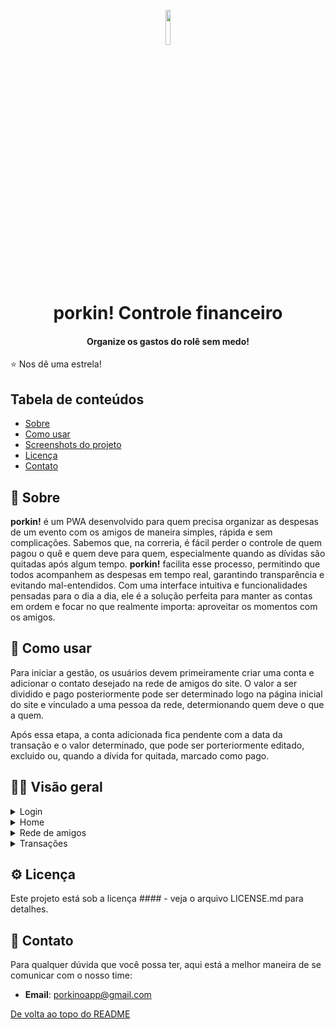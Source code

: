  
<h1 align="center">
  <br>
  <picture> 
  <source media="(prefers-color-scheme: dark)" srcset="misc/icon-light.webp" />
  <source media="(prefers-color-scheme: light)" srcset="misc/icon-dark.webp" />
  <img width="12%">
</picture> 
  <br>
  porkin! Controle financeiro
  <br>
</h1>

<h4 align="center">Organize os gastos do rolê sem medo! </h4>

⭐ Nos dê uma estrela!

## Tabela de conteúdos
- [Sobre](#-sobre)
- [Como usar](#-como-usar)
- [Screenshots do projeto](#-visão-geral)
- [Licença](#-licença)
- [Contato](#-contato)


## 🐷 Sobre

**porkin!** é um PWA desenvolvido para quem precisa organizar as despesas de um evento com os amigos de maneira simples, rápida e sem complicações. Sabemos que, na correria, é fácil perder o controle de quem pagou o quê e quem deve para quem, especialmente quando as dívidas são quitadas após algum tempo. **porkin!** facilita esse processo, permitindo que todos acompanhem as despesas em tempo real, garantindo transparência e evitando mal-entendidos. Com uma interface intuitiva e funcionalidades pensadas para o dia a dia, ele é a solução perfeita para manter as contas em ordem e focar no que realmente importa: aproveitar os momentos com os amigos.


## 📱 Como usar

Para iniciar a gestão, os usuários devem primeiramente criar uma conta e adicionar o contato desejado na rede de amigos do site. O valor a ser dividido e pago posteriormente pode ser determinado logo na página inicial do site e vinculado a uma pessoa da rede, determionando quem deve o que a quem.

Após essa etapa, a conta adicionada fica pendente com a data da transação e o valor determinado, que pode ser porteriormente editado, excluido ou, quando a dívida for quitada, marcado como pago.


## 🐽✨ Visão geral

<details>
<summary align="left">Login</summary>
<br>

  ![login](misc/projecto-login.png)
</details>

<details>
<summary align="left">Home</summary>
<br>

  ![home](misc/projecto-home.png)
</details>

<details>
<summary align="left">Rede de amigos</summary>
<br>

  ![rede-de-amigos](misc/projecto-amigos.png)
</details>

<details>
<summary align="left">Transações</summary>
<br>

  ![transacoes](misc/projecto-transacoes.png)
</details>

## ⚙ Licença

<!-- [![License](https://img.shields.io/badge/license-MIT-blue.svg)](https://opensource.org/licenses/MIT) -->

Este projeto está sob a licença #### - veja o arquivo LICENSE.md para detalhes.

## 💌 Contato

Para qualquer dúvida que você possa ter, aqui está a melhor maneira de se comunicar com o nosso time: 

- **Email**: [porkinoapp@gmail.com](mailto:porkinoapp)


[De volta ao topo do README](#top)
